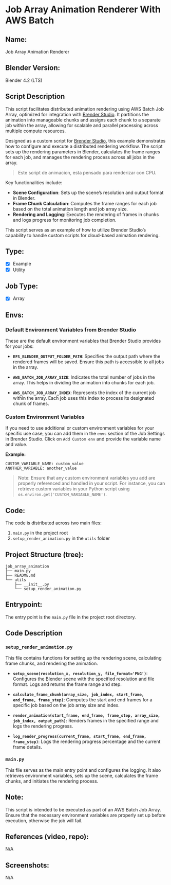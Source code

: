# Job Array Animation Renderer With AWS Batch 

## Name:
Job Array Animation Renderer

## Blender Version:
Blender 4.2 (LTS)

## Script Description
This script facilitates distributed animation rendering using AWS Batch Job Array, optimized for integration with <a href="https://www.brenderstudio.com" target="_blank">Brender Studio</a>. It partitions the animation into manageable chunks and assigns each chunk to a separate job within the array, allowing for scalable and parallel processing across multiple compute resources.

Designed as a custom script for <a href="https://www.brenderstudio.com" target="_blank">Brender Studio</a>, this example demonstrates how to configure and execute a distributed rendering workflow. The script sets up the rendering parameters in Blender, calculates the frame ranges for each job, and manages the rendering process across all jobs in the array.

> Este script de animacion, esta pensado para renderizar con CPU.


Key functionalities include:
- **Scene Configuration**: Sets up the scene’s resolution and output format in Blender.
- **Frame Chunk Calculation**: Computes the frame ranges for each job based on the total animation length and job array size.
- **Rendering and Logging**: Executes the rendering of frames in chunks and logs progress for monitoring job completion.

This script serves as an example of how to utilize Brender Studio’s capability to handle custom scripts for cloud-based animation rendering.

<!-- Blocquote: -->


## Type:
- [x] Example
- [x] Utility

## Job Type:
- [x] Array

## Envs:

### Default Environment Variables from Brender Studio
These are the default environment variables that Brender Studio provides for your jobs:

- **`EFS_BLENDER_OUTPUT_FOLDER_PATH`**: Specifies the output path where the rendered frames will be saved. Ensure this path is accessible to all jobs in the array.
  
- **`AWS_BATCH_JOB_ARRAY_SIZE`**: Indicates the total number of jobs in the array. This helps in dividing the animation into chunks for each job.
  
- **`AWS_BATCH_JOB_ARRAY_INDEX`**: Represents the index of the current job within the array. Each job uses this index to process its designated chunk of frames.

### Custom Environment Variables
If you need to use additional or custom environment variables for your specific use case, you can add them in the `envs` section of the Job Settings in Brender Studio. Click on `Add Custom env` and provide the variable name and value.

**Example:**
```plaintext
CUSTOM_VARIABLE_NAME: custom_value
ANOTHER_VARIABLE: another_value
```

> Note: Ensure that any custom environment variables you add are properly referenced and handled in your script. For instance, you can retrieve custom variables in your Python script using `os.environ.get('CUSTOM_VARIABLE_NAME')`.

## Code:
The code is distributed across two main files:

1. `main.py` in the project root
2. `setup_render_animation.py` in the `utils` folder



## Project Structure (tree):
```
job_array_animation
├── main.py
├── README.md
└── utils
    ├── __init__.py
    └── setup_render_animation.py
```

## Entrypoint:
The entry point is the `main.py` file in the project root directory.

## Code Description

### `setup_render_animation.py`
This file contains functions for setting up the rendering scene, calculating frame chunks, and rendering the animation.

- **`setup_scene(resolution_x, resolution_y, file_format='PNG')`**: Configures the Blender scene with the specified resolution and file format. Logs and returns the frame range and step.

- **`calculate_frame_chunk(array_size, job_index, start_frame, end_frame, frame_step)`**: Computes the start and end frames for a specific job based on the job array size and index.

- **`render_animation(start_frame, end_frame, frame_step, array_size, job_index, output_path)`**: Renders frames in the specified range and logs the rendering progress.

- **`log_render_progress(current_frame, start_frame, end_frame, frame_step)`**: Logs the rendering progress percentage and the current frame details.

### `main.py`
This file serves as the main entry point and configures the logging. It also retrieves environment variables, sets up the scene, calculates the frame chunks, and initiates the rendering process.


## Note:
This script is intended to be executed as part of an AWS Batch Job Array. Ensure that the necessary environment variables are properly set up before execution, otherwise the job will fail.


## References (video, repo):
N/A

## Screenshots:
N/A
